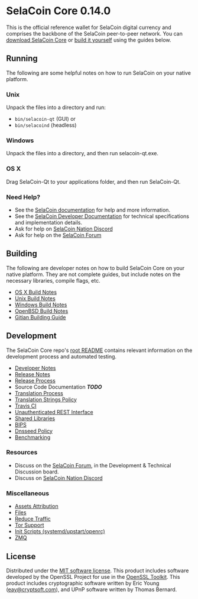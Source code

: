 SelaCoin Core 0.14.0
=====================

This is the official reference wallet for SelaCoin digital currency and comprises the backbone of the SelaCoin peer-to-peer network. You can [download SelaCoin Core](https://www.selacoin.org/downloads/) or [build it yourself](#building) using the guides below.

Running
---------------------
The following are some helpful notes on how to run SelaCoin on your native platform.

### Unix

Unpack the files into a directory and run:

- `bin/selacoin-qt` (GUI) or
- `bin/selacoind` (headless)

### Windows

Unpack the files into a directory, and then run selacoin-qt.exe.

### OS X

Drag SelaCoin-Qt to your applications folder, and then run SelaCoin-Qt.

### Need Help?

* See the [SelaCoin documentation](https://docs.selacoin.org)
for help and more information.
* See the [SelaCoin Developer Documentation](https://selacoin-docs.github.io/) 
for technical specifications and implementation details.
* Ask for help on [SelaCoin Nation Discord](http://selacoinchat.org)
* Ask for help on the [SelaCoin Forum](https://selacoin.org/forum)

Building
---------------------
The following are developer notes on how to build SelaCoin Core on your native platform. They are not complete guides, but include notes on the necessary libraries, compile flags, etc.

- [OS X Build Notes](build-osx.md)
- [Unix Build Notes](build-unix.md)
- [Windows Build Notes](build-windows.md)
- [OpenBSD Build Notes](build-openbsd.md)
- [Gitian Building Guide](gitian-building.md)

Development
---------------------
The SelaCoin Core repo's [root README](/README.md) contains relevant information on the development process and automated testing.

- [Developer Notes](developer-notes.md)
- [Release Notes](release-notes.md)
- [Release Process](release-process.md)
- Source Code Documentation ***TODO***
- [Translation Process](translation_process.md)
- [Translation Strings Policy](translation_strings_policy.md)
- [Travis CI](travis-ci.md)
- [Unauthenticated REST Interface](REST-interface.md)
- [Shared Libraries](shared-libraries.md)
- [BIPS](bips.md)
- [Dnsseed Policy](dnsseed-policy.md)
- [Benchmarking](benchmarking.md)

### Resources
* Discuss on the [SelaCoin Forum](https://selacoin.org/forum), in the Development & Technical Discussion board.
* Discuss on [SelaCoin Nation Discord](http://selacoinchat.org)

### Miscellaneous
- [Assets Attribution](assets-attribution.md)
- [Files](files.md)
- [Reduce Traffic](reduce-traffic.md)
- [Tor Support](tor.md)
- [Init Scripts (systemd/upstart/openrc)](init.md)
- [ZMQ](zmq.md)

License
---------------------
Distributed under the [MIT software license](/COPYING).
This product includes software developed by the OpenSSL Project for use in the [OpenSSL Toolkit](https://www.openssl.org/). This product includes
cryptographic software written by Eric Young ([eay@cryptsoft.com](mailto:eay@cryptsoft.com)), and UPnP software written by Thomas Bernard.
